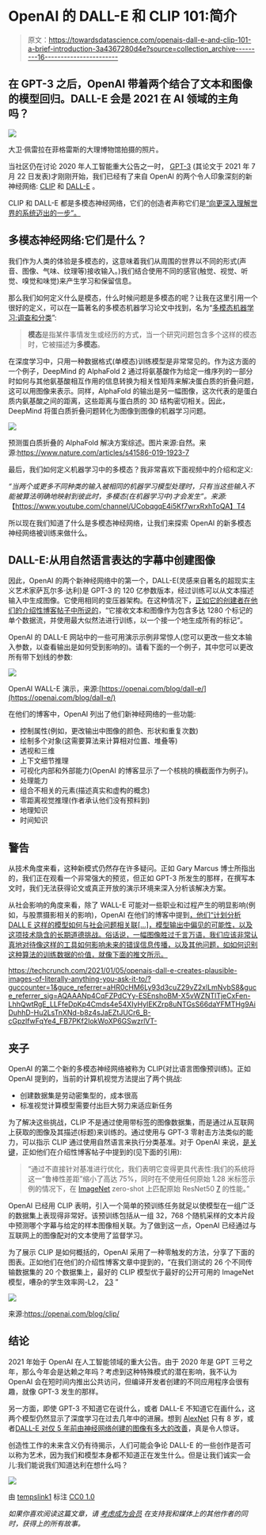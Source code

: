 # OpenAI 的 DALL-E 和 CLIP 101:简介

> 原文：<https://towardsdatascience.com/openais-dall-e-and-clip-101-a-brief-introduction-3a4367280d4e?source=collection_archive---------16----------------------->

## 在 GPT-3 之后，OpenAI 带着两个结合了文本和图像的模型回归。DALL-E 会是 2021 在 AI 领域的主角吗？

![](img/c44cb316e75029d34c66ba9556de1c12.png)

大卫·佩雷拉在菲格雷斯的大理博物馆拍摄的照片。

当社区仍在讨论 2020 年人工智能重大公告之一时， [GPT-3](https://arxiv.org/abs/2005.14165) (其论文于 2021 年 7 月 22 日发表)才刚刚开始，我们已经有了来自 OpenAI 的两个令人印象深刻的新神经网络: [CLIP](https://openai.com/blog/clip/) 和 [DALL-E](https://openai.com/blog/dall-e/) 。

CLIP 和 DALL-E 都是多模态神经网络，它们的创造者声称它们是[“向更深入理解世界的系统迈出的一步”。](https://openai.com/blog/tags/multimodal/)

## 多模态神经网络:它们是什么？

我们作为人类的体验是多模态的，这意味着我们从周围的世界以不同的形式(声音、图像、气味、纹理等)接收输入。)我们结合使用不同的感官(触觉、视觉、听觉、嗅觉和味觉)来产生学习和保留信息。

那么我们如何定义什么是模态，什么时候问题是多模态的呢？让我在这里引用一个很好的定义，可以在一篇著名的多模态机器学习论文中找到，名为“[多模态机器学习:调查和分类](https://arxiv.org/pdf/1705.09406.pdf)”:

> **模态**是指某件事情发生或经历的方式，当一个研究问题包含多个这样的模态时，它被描述为**多模态**。

在深度学习中，只用一种数据格式(单模态)训练模型是非常常见的。作为这方面的一个例子，DeepMind 的 AlphaFold 2 通过将氨基酸作为给定一维序列的一部分时如何与其他氨基酸相互作用的信息转换为相关性矩阵来解决蛋白质的折叠问题，这可以用图像来表示。同样，AlphaFold 的输出是另一幅图像，这次代表的是蛋白质内氨基酸之间的距离，这些距离与蛋白质的 3D 结构密切相关。因此，DeepMind 将蛋白质折叠问题转化为图像到图像的机器学习问题。

![](img/f553684ce01209f4dd6402a19480cb09.png)

预测蛋白质折叠的 AlphaFold 解决方案综述。图片来源:自然。来源:https://www.nature.com/articles/s41586-019-1923-7

最后，我们如何定义机器学习中的多模态？我非常喜欢下面视频中的介绍和定义:

*“当两个或更多不同种类的输入被相同的机器学习模型处理时，只有当这些输入不能被算法明确地映射到彼此时，多模态(在机器学习中)才会发生”。来源:*【https://www.youtube.com/channel/UCobqgqE4i5Kf7wrxRxhToQA】T4

所以现在我们知道了什么是多模态神经网络，让我们来探索 OpenAI 的新多模态神经网络被训练来做什么。

## DALL-E:从用自然语言表达的字幕中创建图像

因此，OpenAI 的两个新神经网络中的第一个，DALL-E(灵感来自著名的超现实主义艺术家萨瓦尔多·达利)是 GPT-3 的 120 亿参数版本，经过训练可以从文本描述输入中生成图像。它使用相同的变压器架构。在这种情况下，[正如它的创建者在他们的介绍性博客帖子中所说的](https://openai.com/blog/dall-e/)，“它接收文本和图像作为包含多达 1280 个标记的单个数据流，并使用最大似然法进行训练，以一个接一个地生成所有的标记”。

OpenAI 的 DALL-E 网站中的一些可用演示示例非常惊人(您可以更改一些文本输入参数，以查看输出是如何受到影响的)。请看下面的一个例子，其中您可以更改所有带下划线的参数:

![](img/404e199d3c9980c40721ff14f935957f.png)

OpenAI WALL-E 演示，来源:[https://openai.com/blog/dall-e/](https://openai.com/blog/dall-e/)

在他们的博客中，OpenAI 列出了他们新神经网络的一些功能:

*   控制属性(例如，更改输出中图像的颜色、形状和重复次数)
*   绘制多个对象(这需要算法来计算相对位置、堆叠等)
*   透视和三维
*   上下文细节推理
*   可视化内部和外部能力(OpenAI 的博客显示了一个核桃的横截面作为例子)。
*   处理能力
*   组合不相关的元素(描述真实和虚构的概念)
*   零距离视觉推理(作者承认他们没有预料到)
*   地理知识
*   时间知识

## 警告

从技术角度来看，这种新模式仍然存在许多疑问。正如 Gary Marcus 博士所指出的，我们正在观看一个非常强大的预览，但正如 GPT-3 所发生的那样，在撰写本文时，我们无法获得论文或真正开放的演示环境来深入分析该解决方案。

从社会影响的角度来看，除了 WALL-E 可能对一些职业和过程产生的明显影响(例如，与股票摄影相关的影响)，OpenAI 在他们的博客中提到[，他们“计划分析 DALL E 这样的模型如何与社会问题相关联[…]，模型输出中偏见的可能性，以及这项技术隐含的长期道德挑战。俗话说，一幅图像胜过千言万语，我们应该非常认真地对待像这样的工具如何影响未来的错误信息传播，以及其他问题，如如何识别这种算法的训练数据的价值，就像下面的推文所示。](https://openai.com/blog/dall-e/)

<https://techcrunch.com/2021/01/05/openais-dall-e-creates-plausible-images-of-literally-anything-you-ask-it-to/?guccounter=1&guce_referrer=aHR0cHM6Ly93d3cuZ29vZ2xlLmNvbS8&guce_referrer_sig=AQAAANp4CqFZPdCYy-ESEnshoBM-X5vWZNTlTjeCxFen-LhhQwtRgE_LLFfeDpKp4Cmds4e54XIyHyIEKZrp8uNTGsS66daYFMTHg9AiDuhhD-Hu2LsTnXNd-b8z4sJaEZtJUCr6_B-cGpzlfwFqYe4_FB7PKf2IokWoXP6GSwzrlVT->  

## 夹子

OpenAI 的第二个新的多模态神经网络被称为 CLIP(对比语言图像预训练)。正如 OpenAI 提到的，当前的计算机视觉方法提出了两个挑战:

*   创建数据集是劳动密集型的，成本很高
*   标准视觉计算模型需要付出巨大努力来适应新任务

为了解决这些挑战，CLIP 不是通过使用带标签的图像数据集，而是通过从互联网上获取的图像及其描述(标题)来训练的。通过使用与 GPT-3 零射击方法类似的能力，可以指示 CLIP 通过使用自然语言来执行分类基准。对于 OpenAI 来说，[是关键](https://openai.com/blog/clip/)，正如他们在介绍性博客帖子中提到的(见下面的引用):

> “通过不直接针对基准进行优化，我们表明它变得更具代表性:我们的系统将这一“鲁棒性差距”缩小了高达 75%，同时在不使用任何原始 1.28 米标签示例的情况下，在 [ImageNet](http://image-net.org/) zero-shot 上匹配原始 ResNet50 [7](https://openai.com/blog/clip/#rf7) 的性能。”

OpenAI 已经用 CLIP 表明，引入一个简单的预训练任务就足以使模型在一组广泛的数据集上表现得非常好。该预训练包括从一组 32，768 个随机采样的文本片段中预测哪个字幕与给定的样本图像相关联。为了做到这一点，OpenAI 已经通过与互联网上的图像配对的文本使用了监督学习。

为了展示 CLIP 是如何概括的，OpenAI 采用了一种零触发的方法，分享了下面的图表。正如他们在他们的介绍性博客文章中提到的，“在我们测试的 26 个不同传输数据集的 20 个数据集上，最好的 CLIP 模型优于最好的公开可用的 ImageNet 模型，嘈杂的学生效率网-L2， [23](https://openai.com/blog/clip/#rf23) ”

![](img/60448342a6f3c9714ad269e2f141ef07.png)

来源:https://openai.com/blog/clip/

## 结论

2021 年始于 OpenAI 在人工智能领域的重大公告。由于 2020 年是 GPT 三号之年，那么今年会是达赖之年吗？考虑到这种特殊模式的潜在影响，我不认为 OpenAI 会在短时间内推出公共访问，但编译开发者创建的不同应用程序会很有趣，就像 GPT-3 发生的那样。

另一方面，即使 GPT-3 不知道它在说什么，或者 DALL-E 不知道它在画什么，这两个模型仍然显示了深度学习在过去几年中的进展。想到 [AlexNet](https://en.wikipedia.org/wiki/AlexNet) 只有 8 岁，或者[DALL-E 对仅 5 年前由神经网络创建的图像有多大的改善](https://ai.googleblog.com/2015/06/inceptionism-going-deeper-into-neural.html)，真是令人惊讶。

创造性工作的未来含义仍有待揭示，人们可能会争论 DALL-E 的一些创作是否可以称为艺术，因为我们和模型本身都不知道正在发生什么。但是让我们诚实一会儿:我们能说我们知道达利在想什么吗？

![](img/8c9ae7d0fd34e44ed83b6690014e3174.png)

由 [tempslink1](https://www.flickr.com/photos/155678918@N08) 标注 [CC0 1.0](https://creativecommons.org/licenses/cc0/1.0/?ref=ccsearch&atype=rich)

*如果你喜欢阅读这篇文章，请* [*考虑成为会员*](https://dpereirapaz.medium.com/membership) *在支持我和媒体上的其他作者的同时，获得上的所有故事。*